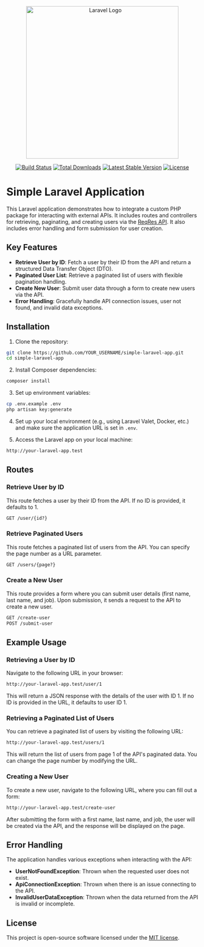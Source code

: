 <p align="center"><a href="https://laravel.com" target="_blank"><img src="https://raw.githubusercontent.com/laravel/art/master/logo-lockup/5%20SVG/2%20CMYK/1%20Full%20Color/laravel-logolockup-cmyk-red.svg" width="400" alt="Laravel Logo"></a></p>

<p align="center">
<a href="https://github.com/laravel/framework/actions"><img src="https://github.com/laravel/framework/workflows/tests/badge.svg" alt="Build Status"></a>
<a href="https://packagist.org/packages/laravel/framework"><img src="https://img.shields.io/packagist/dt/laravel/framework" alt="Total Downloads"></a>
<a href="https://packagist.org/packages/laravel/framework"><img src="https://img.shields.io/packagist/v/laravel/framework" alt="Latest Stable Version"></a>
<a href="https://packagist.org/packages/laravel/framework"><img src="https://img.shields.io/packagist/l/laravel/framework" alt="License"></a>
</p>

# Simple Laravel Application

This Laravel application demonstrates how to integrate a custom PHP package for interacting with external APIs. It includes routes and controllers for retrieving, paginating, and creating users via the [ReqRes API](https://reqres.in/). It also includes error handling and form submission for user creation.

## Key Features

- **Retrieve User by ID**: Fetch a user by their ID from the API and return a structured Data Transfer Object (DTO).
- **Paginated User List**: Retrieve a paginated list of users with flexible pagination handling.
- **Create New User**: Submit user data through a form to create new users via the API.
- **Error Handling**: Gracefully handle API connection issues, user not found, and invalid data exceptions.

## Installation

1. Clone the repository:

```bash
git clone https://github.com/YOUR_USERNAME/simple-laravel-app.git
cd simple-laravel-app
```

2. Install Composer dependencies:

```bash
composer install
```

3. Set up environment variables:

```bash
cp .env.example .env
php artisan key:generate
```

4. Set up your local environment (e.g., using Laravel Valet, Docker, etc.) and make sure the application URL is set in `.env`.

5. Access the Laravel app on your local machine:

```bash
http://your-laravel-app.test
```

## Routes

### Retrieve User by ID

This route fetches a user by their ID from the API. If no ID is provided, it defaults to 1.

```bash
GET /user/{id?}
```

### Retrieve Paginated Users

This route fetches a paginated list of users from the API. You can specify the page number as a URL parameter.

```bash
GET /users/{page?}
```

### Create a New User

This route provides a form where you can submit user details (first name, last name, and job). Upon submission, it sends a request to the API to create a new user.

```bash
GET /create-user
POST /submit-user
```

## Example Usage

### Retrieving a User by ID

Navigate to the following URL in your browser:

```bash
http://your-laravel-app.test/user/1
```

This will return a JSON response with the details of the user with ID 1. If no ID is provided in the URL, it defaults to user ID 1.

### Retrieving a Paginated List of Users

You can retrieve a paginated list of users by visiting the following URL:

```bash
http://your-laravel-app.test/users/1
```

This will return the list of users from page 1 of the API's paginated data. You can change the page number by modifying the URL.

### Creating a New User

To create a new user, navigate to the following URL, where you can fill out a form:

```bash
http://your-laravel-app.test/create-user
```

After submitting the form with a first name, last name, and job, the user will be created via the API, and the response will be displayed on the page.

## Error Handling

The application handles various exceptions when interacting with the API:

- **UserNotFoundException**: Thrown when the requested user does not exist.
- **ApiConnectionException**: Thrown when there is an issue connecting to the API.
- **InvalidUserDataException**: Thrown when the data returned from the API is invalid or incomplete.

## License

This project is open-source software licensed under the [MIT license](https://opensource.org/license/mit).